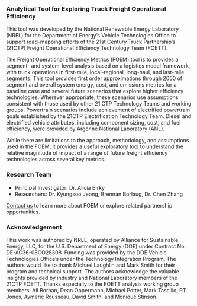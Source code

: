 ### Analytical Tool for Exploring Truck Freight Operational Efficiency

This tool was developed by the National Renewable Energy Laboratory (NREL) for the Department of Energy’s Vehicle Technologies Office to support road-mapping efforts of the 21st Century Truck Partnership’s (21CTP) Freight Operational Efficiency Technology Team (FOETT).

The Freight Operational Efficiency Metrics (FOEM) tool is to provides a segment- and system-level analysis based on a logistics model framework, with truck operations in first-mile, local-regional, long-haul, and last-mile segments. This tool provides first order approximations through 2050 of segment and overall system energy, cost, and emissions metrics for a baseline case and several future scenarios that explore higher efficiency technologies. Wherever appropriate, these scenarios use assumptions consistent with those used by other 21 CTP Technology Teams and working groups.  Powertrain scenarios include achievement of electrified powertrain goals established by the 21CTP Electrification Technology Team. Diesel and electrified vehicle attributes, including component sizing, cost, and fuel efficiency, were provided by Argonne National Laboratory (ANL).

While there are limitations to the approach, methodology, and assumptions used in the FOEM, it provides a useful exploratory tool to understand the relative magnitude of impact of a range of future freight efficiency technologies across several key metrics.

### Research Team 
+ Principal Investigator: Dr. Alicia Birky
+ Researchers: Dr. Kyungsoo Jeong, Brennan Borlaug, Dr. Chen Zhang

[Contact us](alicia.birky@nrel.gov) to learn more about FOEM or explore related partnership opportunities.

### Acknowledgement

This work was authored by NREL, operated by Alliance for Sustainable Energy, LLC, for the U.S. Department of Energy (DOE) under Contract No. DE-AC36-08GO28308. Funding was provided by the DOE Vehicle Technologies Office’s under the Technology Integration Program. The authors would like to thank Michael Laughlin and Mark Smith for their program and technical support. The authors acknowledge the valuable insights provided by industry and National Laboratory members of the 21CTP FOETT. Thanks especially to the FOETT analysis working group members: Ali Borhan, Dean Oppermann, Michael Potter, Mark Tascillo, PT Jones, Aymeric Rousseau, David Smith, and Monique Stinson. 
